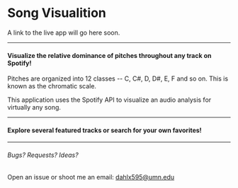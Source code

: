 # Song Visualition

A link to the live app will go here soon.

------------

#### Visualize the relative dominance of pitches throughout any track on Spotify!
Pitches are organized into 12 classes -- C, C#, D, D#, E, F and so on. 
This is known as the chromatic scale.

This application uses the Spotify API to visualize an audio analysis for virtually any song.

------------

#### Explore several featured tracks or search for your own favorites!

------------
###### Bugs? Requests? Ideas?  
Open an issue or shoot me an email: dahlx595@umn.edu

